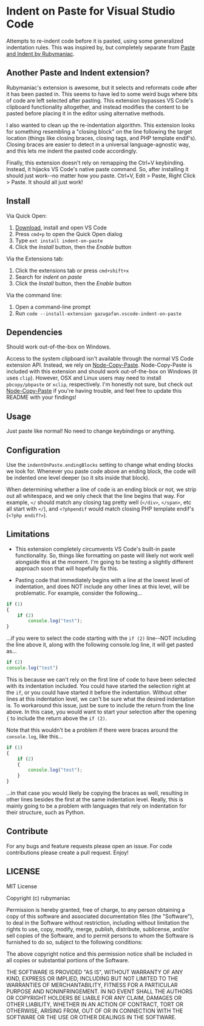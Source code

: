 # Indent on Paste for Visual Studio Code

Attempts to re-indent code before it is pasted, using some generalized indentation rules. This was inspired by, but completely separate from [Paste and Indent by Rubymaniac](https://github.com/rubymaniac/vscode-paste-and-indent).

## Another Paste and Indent extension?
Rubymaniac's extension is awesome, but it selects and reformats code after it has been pasted in. This seems to have led to some weird bugs where bits of code are left selected after pasting. This extension bypasses VS Code's clipboard functionality altogether, and instead modifies the content to be pasted before placing it in the editor using alternative methods.

I also wanted to clean up the re-indentation algorithm. This extension looks for something resembling a "closing block" on the line following the target location (things like closing braces, closing tags, and PHP template endif's). Closing braces are easier to detect in a universal language-agnostic way, and this lets me indent the pasted code accordingly.

Finally, this extension doesn't rely on remapping the Ctrl+V keybinding. Instead, it hijacks VS Code's native paste command. So, after installing it should just work--no matter how you paste. Ctrl+V, Edit > Paste, Right Click > Paste. It should all just work!

## Install

Via Quick Open:

1. [Download](https://code.visualstudio.com/download), install and open VS Code
2. Press `cmd+p` to open the Quick Open dialog
3. Type `ext install indent-on-paste`
4. Click the *Install* button, then the *Enable* button

Via the Extensions tab:

1. Click the extensions tab or press `cmd+shift+x`
2. Search for *indent on paste*
3. Click the *Install* button, then the *Enable* button

Via the command line:

1. Open a command-line prompt
2. Run `code --install-extension gazugafan.vscode-indent-on-paste`

## Dependencies
Should work out-of-the-box on Windows.

Access to the system clipboard isn't available through the normal VS Code extension API. Instead, we rely on [Node-Copy-Paste](https://github.com/xavi-/node-copy-paste). Node-Copy-Paste is included with this extension and should work out-of-the-box on Windows (it uses `clip`). However, OSX and Linux users may need to install `pbcopy/pbpaste` or `xclip`, respectively. I'm honestly not sure, but check out [Node-Copy-Paste](https://github.com/xavi-/node-copy-paste) if you're having trouble, and feel free to update this README with your findings!

## Usage

Just paste like normal! No need to change keybindings or anything.


## Configuration
Use the `indentOnPaste.endingBlocks` setting to change what ending blocks we look for. Whenever you paste code above an ending block, the code will be indented one level deeper (so it sits inside that block).

When determining whether a line of code is an ending block or not, we strip out all whitespace, and we only check that the line begins that way. For example, `</` should match any closing tag pretty well (`</div>`, `</span>`, etc all start with `</`), and `<?phpendif` would match closing PHP template endif's (`<?php endif?>`).


## Limitations

* This extension completely circumvents VS Code's built-in paste functionality. So, things like formatting on paste will likely not work well alongside this at the moment. I'm going to be testing a slightly different approach soon that will hopefully fix this.

* Pasting code that immediately begins with a line at the lowest level of indentation, and does NOT include any other lines at this level, will be problematic. For example, consider the following...
```ts
if (1)
{
	if (2)
		console.log("test");
}
```
...if you were to select the code starting with the `if (2)` line--NOT including the line above it, along with the following console.log line, it will get pasted as...
```ts
if (2)
console.log("test")
```
This is because we can't rely on the first line of code to have been selected with its indentation included. You could have started the selection right at the `if`, or you could have started it before the indentation. Without other lines at this indentation level, we can't be sure what the desired indentation is. To workaround this issue, just be sure to include the return from the line above. In this case, you would want to start your selection after the opening `{` to include the return above the `if (2)`.

Note that this wouldn't be a problem if there were braces around the `console.log`, like this...
```ts
if (1)
{
	if (2)
	{
		console.log("test");
	}
}
```
...in that case you would likely be copying the braces as well, resulting in other lines besides the first at the same indentation level. Really, this is mainly going to be a problem with languages that rely on indentation for their structure, such as Python.

## Contribute

For any bugs and feature requests please open an issue. For code contributions please create a pull request. Enjoy!

## LICENSE

MIT License

Copyright (c) rubymaniac

Permission is hereby granted, free of charge, to any person obtaining a copy
of this software and associated documentation files (the "Software"), to deal
in the Software without restriction, including without limitation the rights
to use, copy, modify, merge, publish, distribute, sublicense, and/or sell
copies of the Software, and to permit persons to whom the Software is
furnished to do so, subject to the following conditions:

The above copyright notice and this permission notice shall be included in all
copies or substantial portions of the Software.

THE SOFTWARE IS PROVIDED "AS IS", WITHOUT WARRANTY OF ANY KIND, EXPRESS OR
IMPLIED, INCLUDING BUT NOT LIMITED TO THE WARRANTIES OF MERCHANTABILITY,
FITNESS FOR A PARTICULAR PURPOSE AND NONINFRINGEMENT. IN NO EVENT SHALL THE
AUTHORS OR COPYRIGHT HOLDERS BE LIABLE FOR ANY CLAIM, DAMAGES OR OTHER
LIABILITY, WHETHER IN AN ACTION OF CONTRACT, TORT OR OTHERWISE, ARISING FROM,
OUT OF OR IN CONNECTION WITH THE SOFTWARE OR THE USE OR OTHER DEALINGS IN THE
SOFTWARE.
